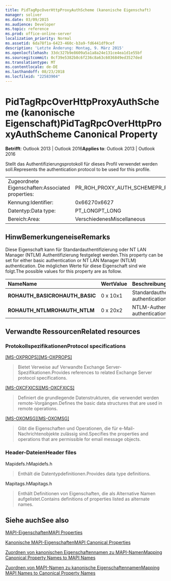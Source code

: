 ```yaml
---
title: PidTagRpcOverHttpProxyAuthScheme (kanonische Eigenschaft)
manager: soliver
ms.date: 03/09/2015
ms.audience: Developer
ms.topic: reference
ms.prod: office-online-server
localization_priority: Normal
ms.assetid: 6da78f1a-6423-460c-b3a9-fd6441df9cef
description: 'Letzte Änderung: Montag, 9. März 2015'
ms.openlocfilehash: 33dc327b9e8609a5a1a8a24e131ce4ea1d1e55bf
ms.sourcegitcommit: 0cf39e5382b8c6f236c8a63c6036849ed3527ded
ms.translationtype: MT
ms.contentlocale: de-DE
ms.lasthandoff: 08/23/2018
ms.locfileid: "22583904"
---
```

# <a name="pidtagrpcoverhttpproxyauthscheme-canonical-property"></a><span data-ttu-id="b0276-103">PidTagRpcOverHttpProxyAuthScheme (kanonische Eigenschaft)</span><span class="sxs-lookup"><span data-stu-id="b0276-103">PidTagRpcOverHttpProxyAuthScheme Canonical Property</span></span>

  
  
<span data-ttu-id="b0276-104">**Betrifft**: Outlook 2013 | Outlook 2016</span><span class="sxs-lookup"><span data-stu-id="b0276-104">**Applies to**: Outlook 2013 | Outlook 2016</span></span> 
  
<span data-ttu-id="b0276-105">Stellt das Authentifizierungsprotokoll für dieses Profil verwendet werden soll.</span><span class="sxs-lookup"><span data-stu-id="b0276-105">Represents the authentication protocol to be used for this profile.</span></span>
  
|||
|:-----|:-----|
|<span data-ttu-id="b0276-106">Zugeordnete Eigenschaften:</span><span class="sxs-lookup"><span data-stu-id="b0276-106">Associated properties:</span></span>  <br/> |<span data-ttu-id="b0276-107">PR_ROH_PROXY_AUTH_SCHEME</span><span class="sxs-lookup"><span data-stu-id="b0276-107">PR_ROH_PROXY_AUTH_SCHEME</span></span>  <br/> |
|<span data-ttu-id="b0276-108">Kennung:</span><span class="sxs-lookup"><span data-stu-id="b0276-108">Identifier:</span></span>  <br/> |<span data-ttu-id="b0276-109">0x6627</span><span class="sxs-lookup"><span data-stu-id="b0276-109">0x6627</span></span>  <br/> |
|<span data-ttu-id="b0276-110">Datentyp:</span><span class="sxs-lookup"><span data-stu-id="b0276-110">Data type:</span></span>  <br/> |<span data-ttu-id="b0276-111">PT_LONG</span><span class="sxs-lookup"><span data-stu-id="b0276-111">PT_LONG</span></span>  <br/> |
|<span data-ttu-id="b0276-112">Bereich:</span><span class="sxs-lookup"><span data-stu-id="b0276-112">Area:</span></span>  <br/> |<span data-ttu-id="b0276-113">Verschiedenes</span><span class="sxs-lookup"><span data-stu-id="b0276-113">Miscellaneous</span></span>  <br/> |
   
## <a name="remarks"></a><span data-ttu-id="b0276-114">HinwBemerkungeneise</span><span class="sxs-lookup"><span data-stu-id="b0276-114">Remarks</span></span>

<span data-ttu-id="b0276-115">Diese Eigenschaft kann für Standardauthentifizierung oder NT LAN Manager (NTLM) Authentifizierung festgelegt werden.</span><span class="sxs-lookup"><span data-stu-id="b0276-115">This property can be set for either basic authentication or NT LAN Manager (NTLM) authentication.</span></span> <span data-ttu-id="b0276-116">Die möglichen Werte für diese Eigenschaft sind wie folgt.</span><span class="sxs-lookup"><span data-stu-id="b0276-116">The possible values for this property are as follow.</span></span>
  
|<span data-ttu-id="b0276-117">**Name**</span><span class="sxs-lookup"><span data-stu-id="b0276-117">**Name**</span></span>|<span data-ttu-id="b0276-118">**Wert**</span><span class="sxs-lookup"><span data-stu-id="b0276-118">**Value**</span></span>|<span data-ttu-id="b0276-119">**Beschreibung**</span><span class="sxs-lookup"><span data-stu-id="b0276-119">**Description**</span></span>|
|:-----|:-----|:-----|
|<span data-ttu-id="b0276-120">**ROHAUTH_BASIC**</span><span class="sxs-lookup"><span data-stu-id="b0276-120">**ROHAUTH_BASIC**</span></span> <br/> |<span data-ttu-id="b0276-121">0 x 1</span><span class="sxs-lookup"><span data-stu-id="b0276-121">0x1</span></span>  <br/> |<span data-ttu-id="b0276-122">Standardauthentifizierung</span><span class="sxs-lookup"><span data-stu-id="b0276-122">Basic authentication</span></span>  <br/> |
|<span data-ttu-id="b0276-123">**ROHAUTH_NTLM**</span><span class="sxs-lookup"><span data-stu-id="b0276-123">**ROHAUTH_NTLM**</span></span> <br/> |<span data-ttu-id="b0276-124">0 x 2</span><span class="sxs-lookup"><span data-stu-id="b0276-124">0x2</span></span>  <br/> |<span data-ttu-id="b0276-125">NTLM-Authentifizierung</span><span class="sxs-lookup"><span data-stu-id="b0276-125">NTLM authentication</span></span>  <br/> |
   
## <a name="related-resources"></a><span data-ttu-id="b0276-126">Verwandte Ressourcen</span><span class="sxs-lookup"><span data-stu-id="b0276-126">Related resources</span></span>

### <a name="protocol-specifications"></a><span data-ttu-id="b0276-127">Protokollspezifikationen</span><span class="sxs-lookup"><span data-stu-id="b0276-127">Protocol specifications</span></span>

<span data-ttu-id="b0276-128">[[MS-OXPROPS]](http://msdn.microsoft.com/library/f6ab1613-aefe-447d-a49c-18217230b148%28Office.15%29.aspx)</span><span class="sxs-lookup"><span data-stu-id="b0276-128">[[MS-OXPROPS]](http://msdn.microsoft.com/library/f6ab1613-aefe-447d-a49c-18217230b148%28Office.15%29.aspx)</span></span>
  
> <span data-ttu-id="b0276-129">Bietet Verweise auf Verwandte Exchange Server-Spezifikationen.</span><span class="sxs-lookup"><span data-stu-id="b0276-129">Provides references to related Exchange Server protocol specifications.</span></span>
    
<span data-ttu-id="b0276-130">[[MS-OXCFXICS]](http://msdn.microsoft.com/library/b9752f3d-d50d-44b8-9e6b-608a117c8532%28Office.15%29.aspx)</span><span class="sxs-lookup"><span data-stu-id="b0276-130">[[MS-OXCFXICS]](http://msdn.microsoft.com/library/b9752f3d-d50d-44b8-9e6b-608a117c8532%28Office.15%29.aspx)</span></span>
  
> <span data-ttu-id="b0276-131">Definiert die grundlegende Datenstrukturen, die verwendet werden remote-Vorgängen.</span><span class="sxs-lookup"><span data-stu-id="b0276-131">Defines the basic data structures that are used in remote operations.</span></span>
    
<span data-ttu-id="b0276-132">[[MS-OXOMSG]](http://msdn.microsoft.com/library/daa9120f-f325-4afb-a738-28f91049ab3c%28Office.15%29.aspx)</span><span class="sxs-lookup"><span data-stu-id="b0276-132">[[MS-OXOMSG]](http://msdn.microsoft.com/library/daa9120f-f325-4afb-a738-28f91049ab3c%28Office.15%29.aspx)</span></span>
  
> <span data-ttu-id="b0276-133">Gibt die Eigenschaften und Operationen, die für e-Mail-Nachrichtenobjekte zulässig sind.</span><span class="sxs-lookup"><span data-stu-id="b0276-133">Specifies the properties and operations that are permissible for email message objects.</span></span>
    
### <a name="header-files"></a><span data-ttu-id="b0276-134">Header-Dateien</span><span class="sxs-lookup"><span data-stu-id="b0276-134">Header files</span></span>

<span data-ttu-id="b0276-135">Mapidefs.h</span><span class="sxs-lookup"><span data-stu-id="b0276-135">Mapidefs.h</span></span>
  
> <span data-ttu-id="b0276-136">Enthält die Datentypdefinitionen.</span><span class="sxs-lookup"><span data-stu-id="b0276-136">Provides data type definitions.</span></span>
    
<span data-ttu-id="b0276-137">Mapitags.h</span><span class="sxs-lookup"><span data-stu-id="b0276-137">Mapitags.h</span></span>
  
> <span data-ttu-id="b0276-138">Enthält Definitionen von Eigenschaften, die als Alternative Namen aufgelistet.</span><span class="sxs-lookup"><span data-stu-id="b0276-138">Contains definitions of properties listed as alternate names.</span></span>
    
## <a name="see-also"></a><span data-ttu-id="b0276-139">Siehe auch</span><span class="sxs-lookup"><span data-stu-id="b0276-139">See also</span></span>



[<span data-ttu-id="b0276-140">MAPI-Eigenschaften</span><span class="sxs-lookup"><span data-stu-id="b0276-140">MAPI Properties</span></span>](mapi-properties.md)
  
[<span data-ttu-id="b0276-141">Kanonische MAPI-Eigenschaften</span><span class="sxs-lookup"><span data-stu-id="b0276-141">MAPI Canonical Properties</span></span>](mapi-canonical-properties.md)
  
[<span data-ttu-id="b0276-142">Zuordnen von kanonischen Eigenschaftennamen zu MAPI-Namen</span><span class="sxs-lookup"><span data-stu-id="b0276-142">Mapping Canonical Property Names to MAPI Names</span></span>](mapping-canonical-property-names-to-mapi-names.md)
  
[<span data-ttu-id="b0276-143">Zuordnen von MAPI-Namen zu kanonische Eigenschaftennamen</span><span class="sxs-lookup"><span data-stu-id="b0276-143">Mapping MAPI Names to Canonical Property Names</span></span>](mapping-mapi-names-to-canonical-property-names.md)

